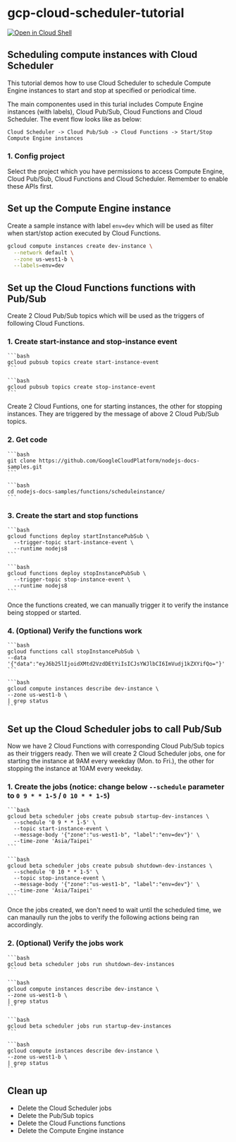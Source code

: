 # gcp-cloud-scheduler-tutorial

[![Open in Cloud
Shell](https://gstatic.com/cloudssh/images/open-btn.png)](https://console.cloud.google.com/home/dashboard?cloudshell=true&cloudshell_git_repo=https://github.com/browny/gcp-cloud-scheduler-tutorial&cloudshell_tutorial=README.md)

## Scheduling compute instances with Cloud Scheduler

This tutorial demos how to use Cloud Scheduler to schedule Compute Engine instances to start and
stop at specified or periodical time.

The main componentes used in this turial includes Compute Engine instances (with labels), Cloud
Pub/Sub, Cloud Functions and Cloud Scheduler. The event flow looks like as below: 

    Cloud Scheduler -> Cloud Pub/Sub -> Cloud Functions -> Start/Stop Compute Engine instances


### 1. Config project

Select the project which you have permissions to access Compute Engine, Cloud Pub/Sub, Cloud
Functions and Cloud Scheduler. Remember to enable these APIs first.

<walkthrough-project-setup></walkthrough-project-setup>


## Set up the Compute Engine instance

Create a sample instance with label `env=dev` which will be used as filter when start/stop action
executed by Cloud Functions.

```bash
gcloud compute instances create dev-instance \
  --network default \
  --zone us-west1-b \
  --labels=env=dev
```


## Set up the Cloud Functions functions with Pub/Sub

Create 2 Cloud Pub/Sub topics which will be used as the triggers of following Cloud Functions.

### 1. Create start-instance and stop-instance event

    ```bash
    gcloud pubsub topics create start-instance-event
    ```

    ```bash
    gcloud pubsub topics create stop-instance-event
    ```

Create 2 Cloud Funtions, one for starting instances, the other for stopping instances. They are
triggered by the message of above 2 Cloud Pub/Sub topics.

### 2. Get code

    ```bash
    git clone https://github.com/GoogleCloudPlatform/nodejs-docs-samples.git
    ```

    ```bash
    cd nodejs-docs-samples/functions/scheduleinstance/
    ```

### 3. Create the start and stop functions

    ```bash
	gcloud functions deploy startInstancePubSub \
      --trigger-topic start-instance-event \
      --runtime nodejs8
    ```

    ```bash
	gcloud functions deploy stopInstancePubSub \
      --trigger-topic stop-instance-event \
      --runtime nodejs8
    ```

Once the functions created, we can manually trigger it to verify the instance being stopped or
started.

### 4. (Optional) Verify the functions work

    ```bash
	gcloud functions call stopInstancePubSub \
    --data '{"data":"eyJ6b25lIjoidXMtd2VzdDEtYiIsICJsYWJlbCI6ImVudj1kZXYifQo="}'
    ```

    ```bash
	gcloud compute instances describe dev-instance \
    --zone us-west1-b \
    | grep status
    ```


## Set up the Cloud Scheduler jobs to call Pub/Sub

Now we have 2 Cloud Functions with corresponding Cloud Pub/Sub topics as their triggers ready. Then
we will create 2 Cloud Scheduler jobs, one for starting the instance at 9AM every weekday (Mon. to
Fri.), the other for stopping the instance at 10AM every weekday. 

### 1. Create the jobs (notice: change below `--schedule` parameter to `0 9 * * 1-5` / `0 10 * * 1-5`)

    ```bash
	gcloud beta scheduler jobs create pubsub startup-dev-instances \
      --schedule '0 9 * * 1-5' \
      --topic start-instance-event \
      --message-body '{"zone":"us-west1-b", "label":"env=dev"}' \
      --time-zone 'Asia/Taipei'
    ```

    ```bash
	gcloud beta scheduler jobs create pubsub shutdown-dev-instances \
      --schedule '0 10 * * 1-5' \
      --topic stop-instance-event \
      --message-body '{"zone":"us-west1-b", "label":"env=dev"}' \
      --time-zone 'Asia/Taipei'
    ```

Once the jobs created, we don't need to wait until the scheduled time, we can manaully run the jobs
to verify the following actions being ran accordingly.

### 2. (Optional) Verify the jobs work

    ```bash
	gcloud beta scheduler jobs run shutdown-dev-instances
    ```

    ```bash
	gcloud compute instances describe dev-instance \
    --zone us-west1-b \
    | grep status
    ```
	
    ```bash
	gcloud beta scheduler jobs run startup-dev-instances
    ```

    ```bash
	gcloud compute instances describe dev-instance \
    --zone us-west1-b \
    | grep status
    ```
	
## Clean up

- Delete the Cloud Scheduler jobs
- Delete the Pub/Sub topics
- Delete the Cloud Functions functions
- Delete the Compute Engine instance
